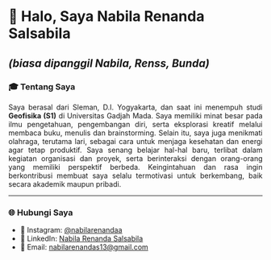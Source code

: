 # 👋 Halo, Saya Nabila Renanda Salsabila
*(biasa dipanggil **Nabila, Renss, Bunda**)*
---

### 🎓 Tentang Saya
<div align="justify">

Saya berasal dari Sleman, D.I. Yogyakarta, dan saat ini menempuh studi **Geofisika (S1)** di Universitas Gadjah Mada. Saya memiliki minat besar pada ilmu pengetahuan, pengembangan diri, serta eksplorasi kreatif melalui membaca buku, menulis dan brainstorming. Selain itu, saya juga menikmati olahraga, terutama lari, sebagai cara untuk menjaga kesehatan dan energi agar tetap produktif. Saya senang belajar hal-hal baru, terlibat dalam kegiatan organisasi dan proyek, serta berinteraksi dengan orang-orang yang memiliki perspektif berbeda. Keingintahuan dan rasa ingin berkontribusi membuat saya selalu termotivasi untuk berkembang, baik secara akademik maupun pribadi.</div>

---

### 🌐 Hubungi Saya
- 📸 Instagram: [@nabilarenandaa](https://www.instagram.com/nabilarenandaa)  
- 💼 LinkedIn: [Nabila Renanda Salsabila](https://www.linkedin.com/in/nabila-renanda-salsabila)  
- 📧 Email: nabilarenandas13@gmail.com
